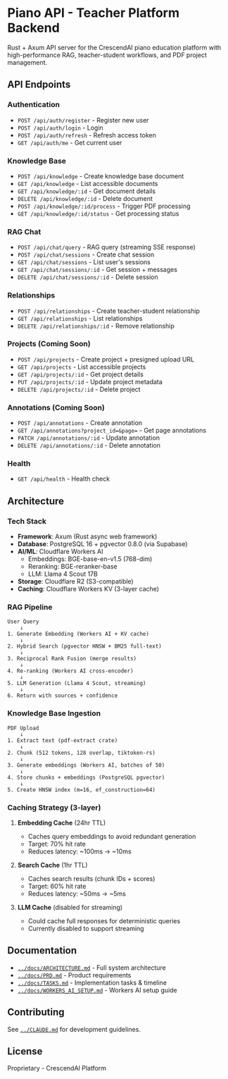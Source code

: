 # Piano API - Teacher Platform Backend

Rust + Axum API server for the CrescendAI piano education platform with high-performance RAG, teacher-student workflows, and PDF project management.

## API Endpoints

### Authentication

- `POST /api/auth/register` - Register new user
- `POST /api/auth/login` - Login
- `POST /api/auth/refresh` - Refresh access token
- `GET /api/auth/me` - Get current user

### Knowledge Base

- `POST /api/knowledge` - Create knowledge base document
- `GET /api/knowledge` - List accessible documents
- `GET /api/knowledge/:id` - Get document details
- `DELETE /api/knowledge/:id` - Delete document
- `POST /api/knowledge/:id/process` - Trigger PDF processing
- `GET /api/knowledge/:id/status` - Get processing status

### RAG Chat

- `POST /api/chat/query` - RAG query (streaming SSE response)
- `POST /api/chat/sessions` - Create chat session
- `GET /api/chat/sessions` - List user's sessions
- `GET /api/chat/sessions/:id` - Get session + messages
- `DELETE /api/chat/sessions/:id` - Delete session

### Relationships

- `POST /api/relationships` - Create teacher-student relationship
- `GET /api/relationships` - List relationships
- `DELETE /api/relationships/:id` - Remove relationship

### Projects (Coming Soon)

- `POST /api/projects` - Create project + presigned upload URL
- `GET /api/projects` - List accessible projects
- `GET /api/projects/:id` - Get project details
- `PUT /api/projects/:id` - Update project metadata
- `DELETE /api/projects/:id` - Delete project

### Annotations (Coming Soon)

- `POST /api/annotations` - Create annotation
- `GET /api/annotations?project_id=&page=` - Get page annotations
- `PATCH /api/annotations/:id` - Update annotation
- `DELETE /api/annotations/:id` - Delete annotation

### Health

- `GET /api/health` - Health check

## Architecture

### Tech Stack

- **Framework**: Axum (Rust async web framework)
- **Database**: PostgreSQL 16 + pgvector 0.8.0 (via Supabase)
- **AI/ML**: Cloudflare Workers AI
  - Embeddings: BGE-base-en-v1.5 (768-dim)
  - Reranking: BGE-reranker-base
  - LLM: Llama 4 Scout 17B
- **Storage**: Cloudflare R2 (S3-compatible)
- **Caching**: Cloudflare Workers KV (3-layer cache)

### RAG Pipeline

```
User Query
    ↓
1. Generate Embedding (Workers AI + KV cache)
    ↓
2. Hybrid Search (pgvector HNSW + BM25 full-text)
    ↓
3. Reciprocal Rank Fusion (merge results)
    ↓
4. Re-ranking (Workers AI cross-encoder)
    ↓
5. LLM Generation (Llama 4 Scout, streaming)
    ↓
6. Return with sources + confidence
```

### Knowledge Base Ingestion

```
PDF Upload
    ↓
1. Extract text (pdf-extract crate)
    ↓
2. Chunk (512 tokens, 128 overlap, tiktoken-rs)
    ↓
3. Generate embeddings (Workers AI, batches of 50)
    ↓
4. Store chunks + embeddings (PostgreSQL pgvector)
    ↓
5. Create HNSW index (m=16, ef_construction=64)
```

### Caching Strategy (3-layer)

1. **Embedding Cache** (24hr TTL)
   - Caches query embeddings to avoid redundant generation
   - Target: 70% hit rate
   - Reduces latency: ~100ms → ~10ms

2. **Search Cache** (1hr TTL)
   - Caches search results (chunk IDs + scores)
   - Target: 60% hit rate
   - Reduces latency: ~50ms → ~5ms

3. **LLM Cache** (disabled for streaming)
   - Could cache full responses for deterministic queries
   - Currently disabled to support streaming

## Documentation

- [`../docs/ARCHITECTURE.md`](../docs/ARCHITECTURE.md) - Full system architecture
- [`../docs/PRD.md`](../docs/PRD.md) - Product requirements
- [`../docs/TASKS.md`](../docs/TASKS.md) - Implementation tasks & timeline
- [`../docs/WORKERS_AI_SETUP.md`](../docs/WORKERS_AI_SETUP.md) - Workers AI setup guide

## Contributing

See [`../CLAUDE.md`](../CLAUDE.md) for development guidelines.

## License

Proprietary - CrescendAI Platform

